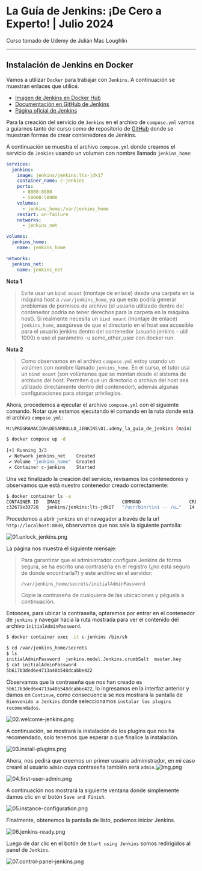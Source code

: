 # La Guía de Jenkins: ¡De Cero a Experto! | Julio 2024

Curso tomado de Udemy de Julián Mac Loughlin

---

## Instalación de Jenkins en Docker

Vamos a utilizar `Docker` para trabajar con `Jenkins`. A continuación se muestran enlaces que utilicé.

- [Imagen de Jenkins en Docker Hub](https://hub.docker.com/r/jenkins/jenkins)
- [Documentación en GitHub de Jenkins](https://github.com/jenkinsci/docker/blob/master/README.md)
- [Página oficial de Jenkins](https://www.jenkins.io/)

Para la creación del servicio de `Jenkins` en el archivo de `compose.yml` vamos a guiarnos tanto del curso como de
repositorio de [GitHub](https://github.com/jenkinsci/docker/blob/master/README.md) donde se muestran formas de crear
contenedores de Jenkins.

A continuación se muestra el archivo `compose.yml` donde creamos el servicio de `Jenkins` usando un volumen con nombre
llamado `jenkins_home`:

````yml
services:
  jenkins:
    image: jenkins/jenkins:lts-jdk17
    container_name: c-jenkins
    ports:
      - 8080:8080
      - 50000:50000
    volumes:
      - jenkins_home:/var/jenkins_home
    restart: on-failure
    networks:
      - jenkins_net

volumes:
  jenkins_home:
    name: jenkins_home

networks:
  jenkins_net:
    name: jenkins_net
````

**Nota 1**
> Evite usar un `bind mount` (montaje de enlace) desde una carpeta en la máquina host a `/var/jenkins_home`, ya que esto
> podría generar problemas de permisos de archivo (el usuario utilizado dentro del contenedor podría no tener derechos
> para la carpeta en la máquina host). Si realmente necesita un `bind mount` (montaje de enlace) `jenkins_home`,
> asegúrese de que el directorio en el host sea accesible para el usuario jenkins dentro del contenedor (usuario
> jenkins - uid 1000) o use el parámetro -u some_other_user con docker run.

**Nota 2**
> Como observamos en el archivo `compose.yml` estoy usando un volúmen con nombre llamado `jenkins_home`.
> En el curso, el tutor usa un `bind mount` (son volúmenes que se montan desde el sistema de archivos del host. Permiten
> que un directorio o archivo del host sea utilizado directamente dentro del contenedor), además algunas configuraciones
> para otorgar privilegios.

Ahora, procedemos a ejecutar el archivo `compose.yml` con el siguiente comando. Notar que estamos ejecutando el comando
en la ruta donde está el archivo `compose.yml`:

````bash
M:\PROGRAMACION\DESARROLLO_JENKINS\01.udemy_la_guia_de_jenkins (main)

$ docker compose up -d
                                               
[+] Running 3/3                                                      
 ✔ Network jenkins_net    Created                                    
 ✔ Volume "jenkins_home"  Created                                    
 ✔ Container c-jenkins    Started                                    
````

Una vez finalizado la creación del servicio, revisamos los contenedores y observamos que está nuestro contenedor
creado correctamente:

````bash
$ docker container ls -a
CONTAINER ID   IMAGE                       COMMAND                  CREATED          STATUS          PORTS                                              NAMES
c32679e33728   jenkins/jenkins:lts-jdk17   "/usr/bin/tini -- /u…"   14 seconds ago   Up 12 seconds   0.0.0.0:8080->8080/tcp, 0.0.0.0:50000->50000/tcp   c-jenkins
````

Procedemos a abrir `jenkins` en el navegador a través de la url `http://localhost:8080`, observamos que nos sale la
siguiente pantalla:

![01.unlock_jenkins.png](assets/01.unlock_jenkins.png)

La página nos muestra el siguiente mensaje:

> Para garantizar que el administrador configure Jenkins de forma segura, se ha escrito una contraseña en el registro
> (¿no está seguro de dónde encontrarla?) y este archivo en el servidor:
>
> `/var/jenkins_home/secrets/initialAdminPassword`
>
> Copie la contraseña de cualquiera de las ubicaciones y péguela a continuación.

Entonces, para ubicar la contraseña, optaremos por entrar en el contenedor de `jenkins` y navegar hacia la ruta
mostrada para ver el contenido del archivo `initialAdminPassword`.

````bash
$ docker container exec -it c-jenkins /bin/sh

$ cd /var/jenkins_home/secrets
$ ls
initialAdminPassword  jenkins.model.Jenkins.crumbSalt  master.key
$ cat initialAdminPassword
5b617b3ded6e4713a40b548dcabbe422
````

Observamos que la contraseña que nos han creado es `5b617b3ded6e4713a40b548dcabbe422`, lo ingresamos en la interfaz
anterior y damos en `Continue`, como consecuencia se nos mostrará la pantalla de `Bienvenido a Jenkins` donde
seleccionamos `instalar los plugins recomendados`.

![02.welcome-jenkins.png](assets/02.welcome-jenkins.png)

A continuación, se mostrará la instalación de los plugins que nos ha recomendado, solo tenemos que esperar a que
finalice la instalación.

![03.install-plugins.png](assets/03.install-plugins.png)

Ahora, nos pedirá que creemos un primer usuario administrador, en mi caso crearé al usuario `admin` cuya contraseña
también será `admin`.![img.png](assets/06.jenkins-ready.png)

![04.first-user-admin.png](assets/04.first-user-admin.png)

A continuación nos mostrará la siguiente ventana donde simplemente damos clic en el botón `Save and Finish`.

![05.instance-configuration.png](assets/05.instance-configuration.png)

Finalmente, obtenemos la pantalla de listo, podemos iniciar Jenkins.

![06.jenkins-ready.png](assets/06.jenkins-ready.png)

Luego de dar clic en el botón de `Start using Jenkins` somos redirigidos al panel de `Jenkins`.

![07.control-panel-jenkins.png](assets/07.control-panel-jenkins.png)
